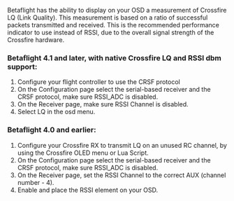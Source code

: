 Betaflight has the ability to display on your OSD a measurement of Crossfire LQ (Link Quality). This measurement is based on a ratio of successful packets transmitted and received. This is the recommended performance indicator to use instead of RSSI, due to the overall signal strength of the Crossfire hardware.

### Betaflight 4.1 and later, with native Crossfire LQ and RSSI dbm support:

1. Configure your flight controller to use the CRSF protocol
2. On the Configuration page select the serial-based receiver and the CRSF protocol, make sure RSSI_ADC is disabled.
3. On the Receiver page, make sure RSSI Channel is disabled.
4. Select LQ in the osd menu.

### Betaflight 4.0 and earlier:

1. Configure your Crossfire RX to transmit LQ on an unused RC channel, by using the Crossfire OLED menu or Lua Script.
2. On the Configuration page select the serial-based receiver and the CRSF protocol, make sure RSSI_ADC is disabled.
3. On the Receiver page, set the RSSI Channel to the correct AUX (channel number - 4).
4. Enable and place the RSSI element on your OSD.

